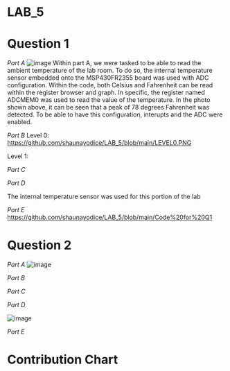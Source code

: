 # LAB_5


# Question 1

_Part A_
![image](https://user-images.githubusercontent.com/98931471/202038502-597a7d9a-f9aa-46b1-9dd2-5db11ee76053.png)
Within part A, we were tasked to be able to read the ambient temperature of the lab room. To do so, the internal temperature sensor embedded onto the MSP430FR2355 board was used with ADC configuration. Within the code, both Celsius and Fahrenheit can be read within the register browser and graph. In specific, the register named ADCMEM0 was used to read the value of the temperature. In the photo shown above, it can be seen that a peak of 78 degrees Fahrenheit was detected. To be able to have this configuration, interupts and the ADC were enabled.

_Part B_
Level 0: 
https://github.com/shaunayodice/LAB_5/blob/main/LEVEL0.PNG

Level 1:

_Part C_

_Part D_

The internal temperature sensor was used for this portion of the lab

_Part E_
https://github.com/shaunayodice/LAB_5/blob/main/Code%20for%20Q1

# Question 2

_Part A_
![image](https://user-images.githubusercontent.com/98931471/202036233-b93adb40-43b8-4371-be64-c97a3258d5fc.png)

_Part B_

_Part C_

_Part D_

![image](https://user-images.githubusercontent.com/98931471/202039046-f0668170-4c7a-420e-be61-f954095e0b1e.png)


_Part E_

# Contribution Chart

